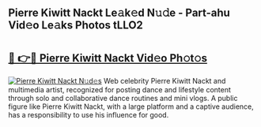 ## Pierre Kiwitt Nackt Le𝚊k𝚎d N𝚞𝚍e - Part-ahu Vid𝚎o Le𝚊ks Photos tLLO2

# <h2><a href="http://fb3reli.evod.top/?m=Pierre+Kiwitt+Nackt">🔗 👉🔴 Pierre Kiwitt Nackt Vid𝚎o Ph𝚘t𝚘s</a></h2>

[![Pierre Kiwitt Nackt N𝚞d𝚎s](https://i.imgur.com/8V9OHl7.gif)](http://fb3reli.evod.top/?m=Pierre+Kiwitt+Nackt)
Web celebrity Pierre Kiwitt Nackt and multimedia artist, recognized for posting dance and lifestyle content through solo and collaborative dance routines and mini vlogs. A public figure like Pierre Kiwitt Nackt, with a large platform and a captive audience, has a responsibility to use his influence for good. 
